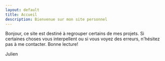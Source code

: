 ```yaml
---
layout: default
title: Accueil
description: Bienvenue sur mon site personnel
---
```

Bonjour,
ce site est destiné à regrouper certains de mes projets. Si certaines choses vous interpellent ou si vous voyez des erreurs, n'hésitez pas à me contacter. Bonne lecture!

Julien

